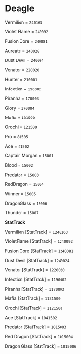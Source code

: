 # Deagle


Vermilion = `240163`

Violet Flame = `240092`

Fusion Core = `240081`

Aureate = `240028`

Dust Devil = `240024`

Venator = `220020`

Hunter = `210001`

Infection = `190002`

Piranha = `170003`

Glory = `170004`

Mafia = `131500`

Orochi = `121500`

Pro = `81505`

Ace = `41502`

Captain Morgan = `15001`

Blood = `15002`

Predator = `15003`

RedDragon = `15004`

Winner = `15005`

DragonGlass = `15006`

Thunder = `15007`


**StatTrack**


Vermilion [StatTrack] = `1240163`

VioletFlame [StatTrack] = `1240092`

Fusion Core [StatTrack] = `1240081`

Dust Devil [StatTrack] = `1240024`

Venator [StatTrack] = `1220020`

Infection [StatTrack] = `1190002`

Piranha [StatTrack] = `1170003`

Mafia [StatTrack] = `1131500`

Orochi [StatTrack] = `1121500`

Ace [StatTrack] = `1041502`

Predator [StatTrack] = `1015003`

Red Dragon [StatTrack] = `1015004`

Dragon Glass [StatTrack] = `1015006`